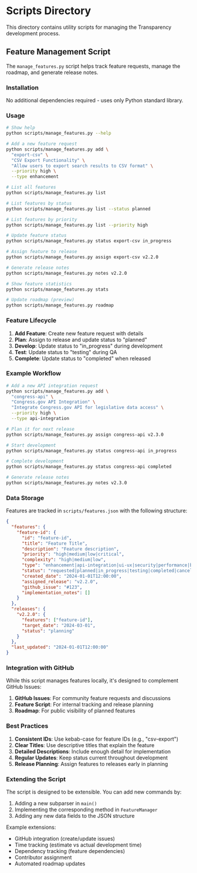 # Scripts Directory

This directory contains utility scripts for managing the Transparency development process.

## Feature Management Script

The `manage_features.py` script helps track feature requests, manage the roadmap, and generate release notes.

### Installation

No additional dependencies required - uses only Python standard library.

### Usage

```bash
# Show help
python scripts/manage_features.py --help

# Add a new feature request
python scripts/manage_features.py add \
  "export-csv" \
  "CSV Export Functionality" \
  "Allow users to export search results to CSV format" \
  --priority high \
  --type enhancement

# List all features
python scripts/manage_features.py list

# List features by status
python scripts/manage_features.py list --status planned

# List features by priority
python scripts/manage_features.py list --priority high

# Update feature status
python scripts/manage_features.py status export-csv in_progress

# Assign feature to release
python scripts/manage_features.py assign export-csv v2.2.0

# Generate release notes
python scripts/manage_features.py notes v2.2.0

# Show feature statistics
python scripts/manage_features.py stats

# Update roadmap (preview)
python scripts/manage_features.py roadmap
```

### Feature Lifecycle

1. **Add Feature**: Create new feature request with details
2. **Plan**: Assign to release and update status to "planned"
3. **Develop**: Update status to "in_progress" during development
4. **Test**: Update status to "testing" during QA
5. **Complete**: Update status to "completed" when released

### Example Workflow

```bash
# Add a new API integration request
python scripts/manage_features.py add \
  "congress-api" \
  "Congress.gov API Integration" \
  "Integrate Congress.gov API for legislative data access" \
  --priority high \
  --type api-integration

# Plan it for next release
python scripts/manage_features.py assign congress-api v2.3.0

# Start development
python scripts/manage_features.py status congress-api in_progress

# Complete development
python scripts/manage_features.py status congress-api completed

# Generate release notes
python scripts/manage_features.py notes v2.3.0
```

### Data Storage

Features are tracked in `scripts/features.json` with the following structure:

```json
{
  "features": {
    "feature-id": {
      "id": "feature-id",
      "title": "Feature Title",
      "description": "Feature description",
      "priority": "high|medium|low|critical",
      "complexity": "high|medium|low",
      "type": "enhancement|api-integration|ui-ux|security|performance|bug",
      "status": "requested|planned|in_progress|testing|completed|cancelled",
      "created_date": "2024-01-01T12:00:00",
      "assigned_release": "v2.2.0",
      "github_issue": "#123",
      "implementation_notes": []
    }
  },
  "releases": {
    "v2.2.0": {
      "features": ["feature-id"],
      "target_date": "2024-03-01",
      "status": "planning"
    }
  },
  "last_updated": "2024-01-01T12:00:00"
}
```

### Integration with GitHub

While this script manages features locally, it's designed to complement GitHub Issues:

1. **GitHub Issues**: For community feature requests and discussions
2. **Feature Script**: For internal tracking and release planning
3. **Roadmap**: For public visibility of planned features

### Best Practices

1. **Consistent IDs**: Use kebab-case for feature IDs (e.g., "csv-export")
2. **Clear Titles**: Use descriptive titles that explain the feature
3. **Detailed Descriptions**: Include enough detail for implementation
4. **Regular Updates**: Keep status current throughout development
5. **Release Planning**: Assign features to releases early in planning

### Extending the Script

The script is designed to be extensible. You can add new commands by:

1. Adding a new subparser in `main()`
2. Implementing the corresponding method in `FeatureManager`
3. Adding any new data fields to the JSON structure

Example extensions:
- GitHub integration (create/update issues)
- Time tracking (estimate vs actual development time)
- Dependency tracking (feature dependencies)
- Contributor assignment
- Automated roadmap updates 